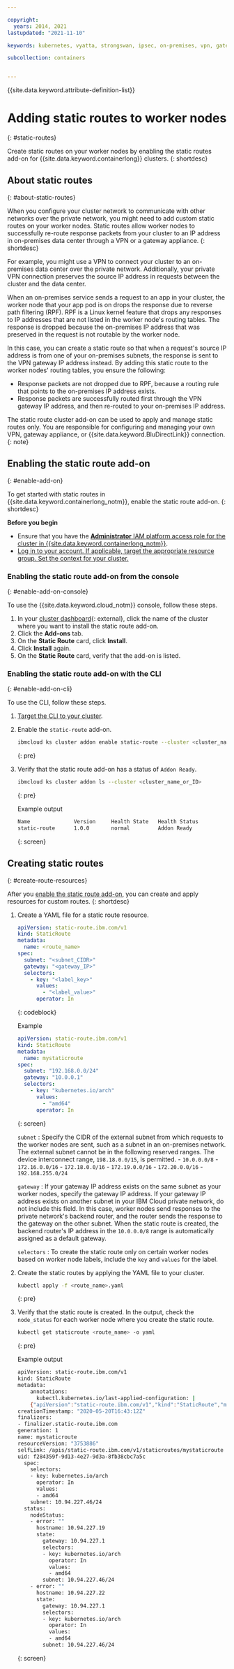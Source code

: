```yaml
---

copyright: 
  years: 2014, 2021
lastupdated: "2021-11-10"

keywords: kubernetes, vyatta, strongswan, ipsec, on-premises, vpn, gateway, static route, routing table

subcollection: containers


---
```


{{site.data.keyword.attribute-definition-list}}


# Adding static routes to worker nodes
{: #static-routes}

Create static routes on your worker nodes by enabling the static routes add-on for {{site.data.keyword.containerlong}} clusters.
{: shortdesc}

## About static routes
{: #about-static-routes}

When you configure your cluster network to communicate with other networks over the private network, you might need to add custom static routes on your worker nodes. Static routes allow worker nodes to successfully re-route response packets from your cluster to an IP address in on-premises data center through a VPN or a gateway appliance.
{: shortdesc}

For example, you might use a VPN to connect your cluster to an on-premises data center over the private network. Additionally, your private VPN connection preserves the source IP address in requests between the cluster and the data center.

When an on-premises service sends a request to an app in your cluster, the worker node that your app pod is on drops the response due to reverse path filtering (RPF). RPF is a Linux kernel feature that drops any responses to IP addresses that are not listed in the worker node's routing tables. The response is dropped because the on-premises IP address that was preserved in the request is not routable by the worker node.

In this case, you can create a static route so that when a request's source IP address is from one of your on-premises subnets, the response is sent to the VPN gateway IP address instead. By adding this static route to the worker nodes' routing tables, you ensure the following:
* Response packets are not dropped due to RPF, because a routing rule that points to the on-premises IP address exists.
* Response packets are successfully routed first through the VPN gateway IP address, and then re-routed to your on-premises IP address.

The static route cluster add-on can be used to apply and manage static routes only. You are responsible for configuring and managing your own VPN, gateway appliance, or {{site.data.keyword.BluDirectLink}} connection.
{: note}



## Enabling the static route add-on
{: #enable-add-on}

To get started with static routes in {{site.data.keyword.containerlong_notm}}, enable the static route add-on.
{: shortdesc}

**Before you begin**
* Ensure that you have the [**Administrator** IAM platform access role for the cluster in {{site.data.keyword.containerlong_notm}}](/docs/containers?topic=containers-users#checking-perms).
* [Log in to your account. If applicable, target the appropriate resource group. Set the context for your cluster.](/docs/containers?topic=containers-cs_cli_install#cs_cli_configure)

### Enabling the static route add-on from the console
{: #enable-add-on-console}

To use the {{site.data.keyword.cloud_notm}} console, follow these steps.

1. In your [cluster dashboard](https://cloud.ibm.com/kubernetes/clusters){: external}, click the name of the cluster where you want to install the static route add-on.
2. Click the **Add-ons** tab.
3. On the **Static Route** card, click **Install**.
4. Click **Install** again.
5. On the **Static Route** card, verify that the add-on is listed.


### Enabling the static route add-on with the CLI
{: #enable-add-on-cli}

To use the CLI, follow these steps.

1. [Target the CLI to your cluster](/docs/containers?topic=containers-cs_cli_install#cs_cli_configure).

2. Enable the `static-route` add-on.

    ```sh
    ibmcloud ks cluster addon enable static-route --cluster <cluster_name_or_ID>
    ```
    {: pre}

3. Verify that the static route add-on has a status of `Addon Ready`.

    ```sh
    ibmcloud ks cluster addon ls --cluster <cluster_name_or_ID>
    ```
    {: pre}

    Example output
    
    ```sh
    Name              Version     Health State   Health Status
    static-route      1.0.0       normal         Addon Ready
    ```
    {: screen}



## Creating static routes
{: #create-route-resources}

After you [enable the static route add-on](#enable-add-on), you can create and apply resources for custom routes.
{: shortdesc}

1. Create a YAML file for a static route resource.

    ```yaml
    apiVersion: static-route.ibm.com/v1
    kind: StaticRoute
    metadata:
      name: <route_name>
    spec:
      subnet: "<subnet_CIDR>"
      gateway: "<gateway_IP>"
      selectors:
        - key: "<label_key>"
          values:
            - "<label_value>"
          operator: In
    ```
    {: codeblock}

    Example
    
    ```yaml
    apiVersion: static-route.ibm.com/v1
    kind: StaticRoute
    metadata:
      name: mystaticroute
    spec:
      subnet: "192.168.0.0/24"
      gateway: "10.0.0.1"
      selectors:
        - key: "kubernetes.io/arch"
          values:
            - "amd64"
          operator: In
    ```
    {: screen}

    `subnet`
    :   Specify the CIDR of the external subnet from which requests to the worker nodes are sent, such as a subnet in an on-premises network. The external subnet cannot be in the following reserved ranges. The device interconnect range, `198.18.0.0/15`, is permitted.
        - `10.0.0.0/8`
        - `172.16.0.0/16`
        - `172.18.0.0/16`
        - `172.19.0.0/16`
        - `172.20.0.0/16`
        - `192.168.255.0/24`
        
    `gateway`
    :   If your gateway IP address exists on the same subnet as your worker nodes, specify the gateway IP address. If your gateway IP address exists on another subnet in your IBM Cloud private network, do not include this field. In this case, worker nodes send responses to the private network's backend router, and the router sends the response to the gateway on the other subnet. When the static route is created, the backend router's IP address in the `10.0.0.0/8` range is automatically assigned as a default gateway.
    
    `selectors`
    :   To create the static route only on certain worker nodes based on worker node labels, include the `key` and `values` for the label.


2. Create the static routes by applying the YAML file to your cluster.

    ```sh
    kubectl apply -f <route_name>.yaml
    ```
    {: pre}

3. Verify that the static route is created. In the output, check the `node_status` for each worker node where you create the static route.

    ```sh
    kubectl get staticroute <route_name> -o yaml
    ```
    {: pre}

    Example output
    
    ```sh
    apiVersion: static-route.ibm.com/v1
    kind: StaticRoute
    metadata:
        annotations:
          kubectl.kubernetes.io/last-applied-configuration: |
        {"apiVersion":"static-route.ibm.com/v1","kind":"StaticRoute","metadata":{"annotations":{},"name":"mystaticroute"},"spec":{"selectors":[{"key":"kubernetes.io/arch","operator":"In","values":["amd64"]}],"subnet":"10.94.227.46/24"}}
    creationTimestamp: "2020-05-20T16:43:12Z"
    finalizers:
    - finalizer.static-route.ibm.com
    generation: 1
    name: mystaticroute
    resourceVersion: "3753886"
    selfLink: /apis/static-route.ibm.com/v1/staticroutes/mystaticroute
    uid: f284359f-9d13-4e27-9d3a-8fb38cbc7a5c
      spec:
        selectors:
        - key: kubernetes.io/arch
          operator: In
          values:
          - amd64
        subnet: 10.94.227.46/24
      status:
        nodeStatus:
        - error: ""
          hostname: 10.94.227.19
          state:
            gateway: 10.94.227.1
            selectors:
            - key: kubernetes.io/arch
              operator: In
              values:
              - amd64
            subnet: 10.94.227.46/24
        - error: ""
          hostname: 10.94.227.22
          state:
            gateway: 10.94.227.1
            selectors:
            - key: kubernetes.io/arch
              operator: In
              values:
              - amd64
            subnet: 10.94.227.46/24
    ```
    {: screen}







